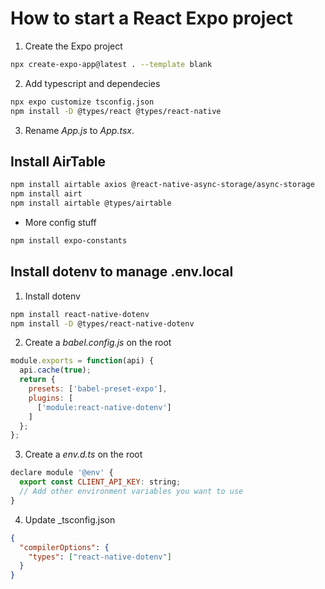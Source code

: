 # How to start a React Expo project


1. Create the Expo project
```bash
npx create-expo-app@latest . --template blank
```

2. Add typescript and dependecies
```bash
npx expo customize tsconfig.json
npm install -D @types/react @types/react-native
```

3. Rename _App.js_ to _App.tsx_.


## Install AirTable

```bash
npm install airtable axios @react-native-async-storage/async-storage
npm install airt
npm install airtable @types/airtable
```

- More config stuff
```bash
npm install expo-constants
```

## Install dotenv to manage .env.local

1. Install dotenv
```bash
npm install react-native-dotenv
npm install -D @types/react-native-dotenv
```

2. Create a _babel.config.js_ on the root

```javascript
module.exports = function(api) {
  api.cache(true);
  return {
    presets: ['babel-preset-expo'],
    plugins: [
      ['module:react-native-dotenv']
    ]
  };
};
```

3. Create a _env.d.ts_ on the root

```javascript
declare module '@env' {
  export const CLIENT_API_KEY: string;
  // Add other environment variables you want to use
}
```

4. Update _tsconfig.json

```json
{
  "compilerOptions": {
    "types": ["react-native-dotenv"]
  }
}
```